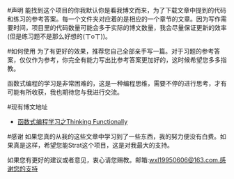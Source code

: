 #声明
能找到这个项目的你我默认你是看我博文而来，为了下载文章中提到的代码和练习的参考答案。每一个文件夹对应着的是相应的一个章节的文章。因为写作需要时间，项目里的代码数量可能会多于实际的博文数量，我会尽量保证更新的效率(但是练习题不是那么好想的(ㄒoㄒ))。

#如何使用
为了有更好的效果，推荐您自己全部亲手写一篇。对于习题的参考答案，仅仅作为参考，你完全有能力写出比参考答案更加好的，这时候希望您多多指教。

函数式编程的学习是非常困难的，这是一种编程思维，需要不停的进行思考，才有可能有所收获，我也期待您与我进行交流。

#现有博文地址

* [函数式编程学习之Thinking Functionally](http://www.jianshu.com/p/88adcf2173dd)


#感谢
如果您真的从我的这些文章中学习到了一些东西，我的努力便没有白费。如果真是这样，希望您能Strat这个项目，这是对我最大的支持。

如果您有更好的建议或者意见，衷心请您赐教。邮箱:wxl19950606@163.com.感谢您的支持

